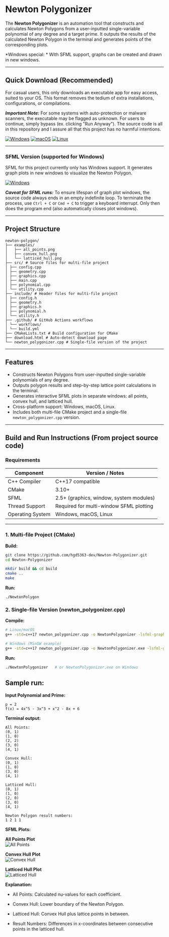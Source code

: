 # Newton Polygonizer

The **Newton Polygonizer** is an automation tool that constructs and calculates Newton Polygons from a user-inputted single-variable polynomial of any degree and a target prime. It outputs the results of the calculated Newton Polygon in the terminal and generates points of the corresponding plots.

*Windows special: * With SFML support, graphs can be created and drawn in new windows.

---

## Quick Download (Recommended)

For casual users, this only downloads an executable app for easy access, suited to your OS. This format removes the tedium of extra installations, configurations, or compilations.

***Important Note:*** For some systems with auto-protection or malware scanners, the executable may be flagged as unknown. For users to continue, simply bypass (ex. clicking "Run Anyway"). The source code is all in this repository and I assure all that this project has no harmful intentions.

[![Windows](https://img.shields.io/badge/Download-Windows-blue?style=for-the-badge&logo=windows)](https://github.com/hgd-dev/Newton-Polygonizer/releases/latestv1/download/Newton-Polygonizer-Windows.zip)
[![macOS](https://img.shields.io/badge/Download-macOS-lightgrey?style=for-the-badge&logo=apple)](https://github.com/hgd-dev/Newton-Polygonizer/releases/latestv1/download/Newton-Polygonizer-macOS.zip)
[![Linux](https://img.shields.io/badge/Download-Linux-yellow?style=for-the-badge&logo=linux)](https://github.com/hgd-dev/Newton-Polygonizer/releases/latestv1/download/Newton-Polygonizer-Linux.tar.gz)

---

### SFML Version (supported for Windows)

SFML for this project currently only has Windows support. It generates graph plots in new windows to visualize the Newton Polygon.

[![Windows](https://img.shields.io/badge/Download-Windows-blue?style=for-the-badge&logo=windows)](https://github.com/hgd-dev/Newton-Polygonizer/releases/lastestv1/download/Newton-Polygonizer-Windows-SFML.zip)

***Caveat for SFML runs:*** To ensure lifespan of graph plot windows, the source code always ends in an empty indefinite loop. To terminate the process, use `Ctrl + C` or `Cmd + C` to trigger a keyboard interrupt. Only then does the program end (also automatically closes plot windows).

---

## Project Structure

```
newton-polygon/
├── examples/
│   ├── all_points.png
│   ├── convex_hull.png
│   └── latticed_hull.png
├── src/ # Source files for multi-file project
│ ├── config.cpp
│ ├── geometry.cpp
│ ├── graphics.cpp
│ ├── main.cpp
│ ├── polynomial.cpp
│ └── utility.cpp
├── include/ # Header files for multi-file project
│ ├── config.h
│ ├── geometry.h
│ ├── graphics.h
│ ├── polynomial.h
│ └── utility.h
├── .github/ # GitHub Actions workflows
│ └── workflows/
│ └── build.yml
├── CMakeLists.txt # Build configuration for CMake
├── download.html # Auto-detect download page
└── newton_polygonizer.cpp # Single-file version of the project
```

---

## Features

- Constructs Newton Polygons from user-inputted single-variable polynomials of any degree.  
- Outputs polygon results and step-by-step lattice point calculations in the terminal.  
- Generates interactive SFML plots in separate windows: all points, convex hull, and latticed hull.  
- Cross-platform support: Windows, macOS, Linux.  
- Includes both multi-file CMake project and a single-file `newton_polygonizer.cpp` version.  

---

## Build and Run Instructions (From project source code)

### **Requirements**

| Component                       | Version / Notes                          |
|---------------------------------|-----------------------------------------|
| C++ Compiler                     | C++17 compatible                         |
| CMake                            | 3.10+                                    |
| SFML                             | 2.5+ (graphics, window, system modules) |
| Thread Support                   | Required for multi-window SFML plotting |
| Operating System                 | Windows, macOS, Linux                    |

---

### **1. Multi-file Project (CMake)**

**Build:**

```bash
git clone https://github.com/hgd5363-dev/Newton-Polygonizer.git
cd Newton-Polygonizer

mkdir build && cd build
cmake ..
make
```

**Run:**

```
./NewtonPolygon
```

### **2. Single-file Version (newton_polygonizer.cpp)**

**Compile:**

```bash
# Linux/macOS
g++ -std=c++17 newton_polygonizer.cpp -o NewtonPolygonizer -lsfml-graphics -lsfml-window -lsfml-system -pthread

# Windows (MinGW example)
g++ -std=c++17 newton_polygonizer.cpp -o NewtonPolygonizer.exe -lsfml-graphics -lsfml-window -lsfml-system -pthread
```

**Run:**

```bash
./NewtonPolygonizer   # or NewtonPolygonizer.exe on Windows
```

## Sample run:

**Input Polynomial and Prime:**

```
p = 2
f(x) = 4x^5 - 3x^3 + x^2 - 8x + 6
```

**Terminal output:**

```
All Points:
(0, 1)
(1, 0)
(2, 2)
(3, 0)
(4, 1)

Convex Hull:
(0, 1)
(1, 0)
(3, 0)
(4, 1)

Latticed Hull:
(0, 1)
(1, 0)
(2, 0)
(3, 0)
(4, 1)

Newton Polygon result numbers:
1 2 1 1
```

**SFML Plots:**

**All Points Plot**  
![All Points](examples/all_points.png)

**Convex Hull Plot**  
![Convex Hull](examples/convex_hull.png)

**Latticed Hull Plot**  
![Latticed Hull](examples/latticed_hull.png)

**Explanation:**

- All Points: Calculated nu-values for each coefficient.

- Convex Hull: Lower boundary of the Newton Polygon.

- Latticed Hull: Convex Hull plus lattice points in between.


- Result Numbers: Differences in x-coordinates between consecutive points in the latticed hull.




